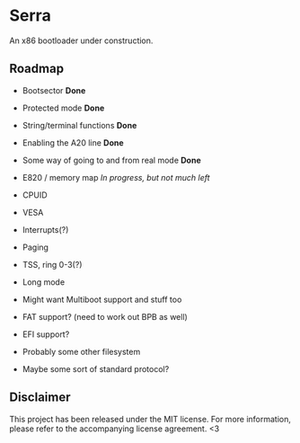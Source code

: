 # Serra
An x86 bootloader under construction.

## Roadmap
- Bootsector **Done**
- Protected mode **Done**

- String/terminal functions **Done**
- Enabling the A20 line **Done**
- Some way of going to and from real mode **Done**
- E820 / memory map *In progress, but not much left*
- CPUID
- VESA
- Interrupts(?)

- Paging
- TSS, ring 0-3(?)
- Long mode
- Might want Multiboot support and stuff too

- FAT support? (need to work out BPB as well)
- EFI support?
- Probably some other filesystem
- Maybe some sort of standard protocol?


## Disclaimer
This project has been released under the MIT license. For more information, please
refer to the accompanying license agreement. <3
